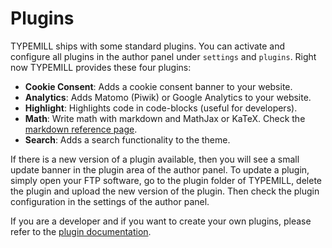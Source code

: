 # Plugins

TYPEMILL ships with some standard plugins. You can activate and configure all plugins in the author panel under `settings` and `plugins`. Right now TYPEMILL provides these four plugins:

* **Cookie Consent**: Adds a cookie consent banner to your website. 
* **Analytics**: Adds Matomo (Piwik) or Google Analytics to your website.
* **Highlight**: Highlights code in code-blocks (useful for developers).
* **Math**: Write math with markdown and MathJax or KaTeX. Check the [markdown reference page](/info/markdown-test).
* **Search**: Adds a search functionality to the theme.

If there is a new version of a plugin available, then you will see a small update banner in the plugin area of the author panel. To update a plugin, simply open your FTP software, go to the plugin folder of TYPEMILL, delete the plugin and upload the new version of the plugin. Then check the plugin configuration in the settings of the author panel.

If you are a developer and if you want to create your own plugins, please refer to the [plugin documentation](/plugin-developers).

